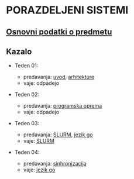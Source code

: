 # PORAZDELJENI SISTEMI

## [Osnovni podatki o predmetu](podatki.md)

## Kazalo

- Teden 01: 
    - predavanja: [uvod](predavanja/01-uvod/uvod.md), [arhitekture](predavanja/02-arhitekture/arhitekture.md)
    - vaje: odpadejo

- Teden 02:
    - predavanja: [programska oprema](predavanja/03-programska-oprema/programska-oprema.md)
    - vaje: odpadejo


- Teden 03:
   - predavanja: [SLURM](predavanja/04-slurm/slurm.md), [jezik go](predavanja/05-go/go.md)
    - vaje: [SLURM](vaje/01-uporaba_gruce/Uporaba_gruce.md)


- Teden 04:
    - predavanja: [sinhronizacija](predavanja/06-sinhronizacija/sinhronizacija.md)
    - vaje: [jezik go](vaje/02-programski_jezik_go/Uvod_v_go.md)

